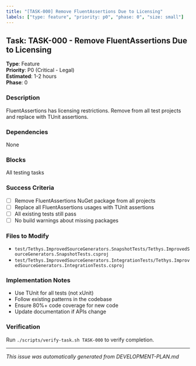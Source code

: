 ```yaml
---
title: "[TASK-000] Remove FluentAssertions Due to Licensing"
labels: ["type: feature", "priority: p0", "phase: 0", "size: small"]
---
```


## Task: TASK-000 - Remove FluentAssertions Due to Licensing

**Type**: Feature  
**Priority**: P0 (Critical - Legal)  
**Estimated**: 1-2 hours  
**Phase**: 0

### Description
FluentAssertions has licensing restrictions. Remove from all test projects and replace with TUnit assertions.

### Dependencies
None

### Blocks
All testing tasks

### Success Criteria
- [ ] Remove FluentAssertions NuGet package from all projects
- [ ] Replace all FluentAssertions usages with TUnit assertions
- [ ] All existing tests still pass
- [ ] No build warnings about missing packages

### Files to Modify
- `test/Tethys.ImprovedSourceGenerators.SnapshotTests/Tethys.ImprovedSourceGenerators.SnapshotTests.csproj`
- `test/Tethys.ImprovedSourceGenerators.IntegrationTests/Tethys.ImprovedSourceGenerators.IntegrationTests.csproj`

### Implementation Notes
- Use TUnit for all tests (not xUnit)
- Follow existing patterns in the codebase
- Ensure 80%+ code coverage for new code
- Update documentation if APIs change

### Verification
Run `./scripts/verify-task.sh TASK-000` to verify completion.

---
_This issue was automatically generated from DEVELOPMENT-PLAN.md_
